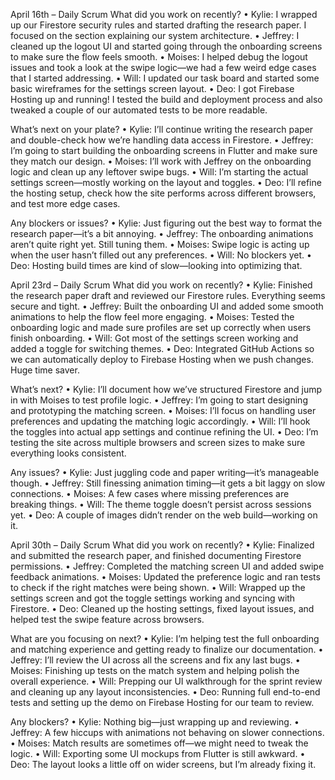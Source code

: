 April 16th – Daily Scrum
What did you work on recently?
• Kylie: I wrapped up our Firestore security rules and started drafting the research paper. I focused on the section explaining our system architecture.
• Jeffrey: I cleaned up the logout UI and started going through the onboarding screens to make sure the flow feels smooth.
• Moises: I helped debug the logout issues and took a look at the swipe logic—we had a few weird edge cases that I started addressing.
• Will: I updated our task board and started some basic wireframes for the settings screen layout.
• Deo: I got Firebase Hosting up and running! I tested the build and deployment process and also tweaked a couple of our automated tests to be more readable.

What’s next on your plate?
• Kylie: I’ll continue writing the research paper and double-check how we’re handling data access in Firestore.
• Jeffrey: I’m going to start building the onboarding screens in Flutter and make sure they match our design.
• Moises: I’ll work with Jeffrey on the onboarding logic and clean up any leftover swipe bugs.
• Will: I’m starting the actual settings screen—mostly working on the layout and toggles.
• Deo: I’ll refine the hosting setup, check how the site performs across different browsers, and test more edge cases.

Any blockers or issues?
• Kylie: Just figuring out the best way to format the research paper—it’s a bit annoying.
• Jeffrey: The onboarding animations aren’t quite right yet. Still tuning them.
• Moises: Swipe logic is acting up when the user hasn’t filled out any preferences.
• Will: No blockers yet.
• Deo: Hosting build times are kind of slow—looking into optimizing that.

April 23rd – Daily Scrum
What did you work on recently?
• Kylie: Finished the research paper draft and reviewed our Firestore rules. Everything seems secure and tight.
• Jeffrey: Built the onboarding UI and added some smooth animations to help the flow feel more engaging.
• Moises: Tested the onboarding logic and made sure profiles are set up correctly when users finish onboarding.
• Will: Got most of the settings screen working and added a toggle for switching themes.
• Deo: Integrated GitHub Actions so we can automatically deploy to Firebase Hosting when we push changes. Huge time saver.

What’s next?
• Kylie: I’ll document how we’ve structured Firestore and jump in with Moises to test profile logic.
• Jeffrey: I’m going to start designing and prototyping the matching screen.
• Moises: I’ll focus on handling user preferences and updating the matching logic accordingly.
• Will: I’ll hook the toggles into actual app settings and continue refining the UI.
• Deo: I’m testing the site across multiple browsers and screen sizes to make sure everything looks consistent.

Any issues?
• Kylie: Just juggling code and paper writing—it’s manageable though.
• Jeffrey: Still finessing animation timing—it gets a bit laggy on slow connections.
• Moises: A few cases where missing preferences are breaking things.
• Will: The theme toggle doesn’t persist across sessions yet.
• Deo: A couple of images didn’t render on the web build—working on it.

April 30th – Daily Scrum
What did you work on recently?
• Kylie: Finalized and submitted the research paper, and finished documenting Firestore permissions.
• Jeffrey: Completed the matching screen UI and added swipe feedback animations.
• Moises: Updated the preference logic and ran tests to check if the right matches were being shown.
• Will: Wrapped up the settings screen and got the toggle settings working and syncing with Firestore.
• Deo: Cleaned up the hosting settings, fixed layout issues, and helped test the swipe feature across browsers.

What are you focusing on next?
• Kylie: I’m helping test the full onboarding and matching experience and getting ready to finalize our documentation.
• Jeffrey: I’ll review the UI across all the screens and fix any last bugs.
• Moises: Finishing up tests on the match system and helping polish the overall experience.
• Will: Prepping our UI walkthrough for the sprint review and cleaning up any layout inconsistencies.
• Deo: Running full end-to-end tests and setting up the demo on Firebase Hosting for our team to review.

Any blockers?
• Kylie: Nothing big—just wrapping up and reviewing.
• Jeffrey: A few hiccups with animations not behaving on slower connections.
• Moises: Match results are sometimes off—we might need to tweak the logic.
• Will: Exporting some UI mockups from Flutter is still awkward.
• Deo: The layout looks a little off on wider screens, but I’m already fixing it.

